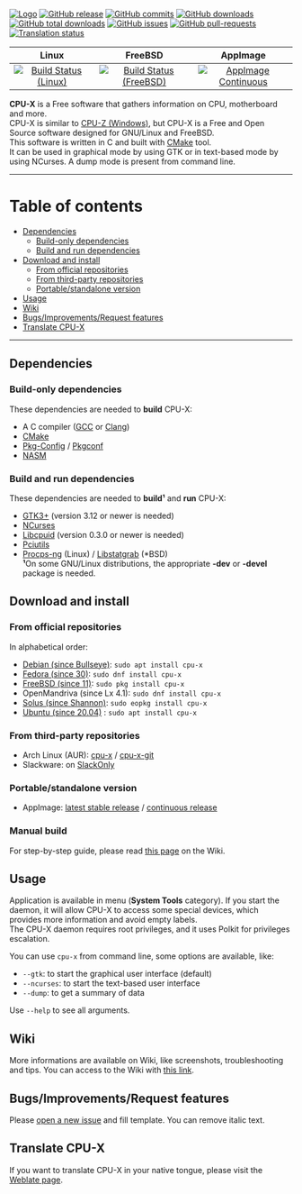 
[![Logo](https://github.com/X0rg/CPU-X/blob/master/data/icons/CPU-X_22x22.png?raw=true)](https://x0rg.github.io/CPU-X/)
[![GitHub release](https://img.shields.io/github/release/X0rg/CPU-X.svg)](https://github.com/X0rg/CPU-X/tags)
[![GitHub commits](https://img.shields.io/github/commits-since/X0rg/CPU-X/latest.svg)](https://github.com/X0rg/CPU-X/commits/master)
[![GitHub downloads](https://img.shields.io/github/downloads/X0rg/CPU-X/latest/total.svg)](https://github.com/X0rg/CPU-X/releases/latest)
[![GitHub total downloads](https://img.shields.io/github/downloads/X0rg/CPU-X/total.svg)](https://github.com/X0rg/CPU-X/releases)
[![GitHub issues](https://img.shields.io/github/issues/X0rg/CPU-X.svg)](https://github.com/X0rg/CPU-X/issues)
[![GitHub pull-requests](https://img.shields.io/github/issues-pr/X0rg/CPU-X.svg)](https://GitHub.com/X0rg/CPU-X/pull)
[![Translation status](https://hosted.weblate.org/widgets/cpu-x/-/svg-badge.svg)](https://hosted.weblate.org/engage/cpu-x/?utm_source=widget)

| Linux | FreeBSD | AppImage |
| :---: | :---: | :---: |
| [![Build Status (Linux)](https://travis-ci.com/X0rg/CPU-X.svg?branch=master)](https://travis-ci.com/github/X0rg/CPU-X) | [![Build Status (FreeBSD)](https://api.cirrus-ci.com/github/X0rg/CPU-X.svg)](https://cirrus-ci.com/github/X0rg/CPU-X) | [![AppImage Continuous](https://github.com/X0rg/CPU-X/workflows/AppImage%20Continuous/badge.svg?branch=master)](https://github.com/X0rg/CPU-X/actions?query=workflow%3A%22AppImage+Continuous%22) |

**CPU-X** is a Free software that gathers information on CPU, motherboard and more.  
CPU-X is similar to [CPU-Z (Windows)](https://www.cpuid.com/softwares/cpu-z.html), but CPU-X is a Free and Open Source software designed for GNU/Linux and FreeBSD.  
This software is written in C and built with [CMake](https://www.cmake.org/) tool.  
It can be used in graphical mode by using GTK or in text-based mode by using NCurses. A dump mode is present from command line.  

***

# Table of contents
* [Dependencies](#dependencies)
  * [Build-only dependencies](#build-only-dependencies)
  * [Build and run dependencies](#build-and-run-dependencies)
* [Download and install](#download-and-install)
  * [From official repositories](#from-official-repositories)
  * [From third-party repositories](#from-third-party-repositories)
  * [Portable/standalone version](#portablestandalone-version)
* [Usage](#usage)
* [Wiki](#wiki)
* [Bugs/Improvements/Request features](#bugsimprovementsrequest-features)
* [Translate CPU-X](#translate-cpu-x)

***

## Dependencies

### Build-only dependencies

These dependencies are needed to **build** CPU-X:
* A C compiler ([GCC](https://gcc.gnu.org/) or [Clang](https://clang.llvm.org/))
* [CMake](https://www.cmake.org/)
* [Pkg-Config](https://www.freedesktop.org/wiki/Software/pkg-config/) / [Pkgconf](https://github.com/pkgconf/pkgconf)
* [NASM](http://www.nasm.us/)

### Build and run dependencies

These dependencies are needed to **build¹** and **run** CPU-X:
* [GTK3+](https://www.gtk.org/) (version 3.12 or newer is needed)  
* [NCurses](https://www.gnu.org/software/ncurses/)  
* [Libcpuid](http://libcpuid.sourceforge.net/) (version 0.3.0 or newer is needed)  
* [Pciutils](https://mj.ucw.cz/sw/pciutils/)  
* [Procps-ng](https://sourceforge.net/projects/procps-ng/) (Linux) / [Libstatgrab](https://www.i-scream.org/libstatgrab/) (*BSD)  
**¹**On some GNU/Linux distributions, the appropriate **-dev** or **-devel** package is needed.

## Download and install

### From official repositories

In alphabetical order:
- [Debian (since Bullseye)](https://packages.debian.org/search?searchon=names&keywords=cpu-x): `sudo apt install cpu-x`
- [Fedora (since 30)](https://src.fedoraproject.org/rpms/cpu-x): `sudo dnf install cpu-x`
- [FreeBSD (since 11)](https://www.freshports.org/sysutils/cpu-x): `sudo pkg install cpu-x`
- OpenMandriva (since Lx 4.1): `sudo dnf install cpu-x`
- [Solus (since Shannon)](https://packages.getsol.us/shannon/c/cpu-x/): `sudo eopkg install cpu-x`
- [Ubuntu (since 20.04)](https://packages.ubuntu.com/search?suite=default&section=all&arch=any&keywords=cpu-x&searchon=names) : `sudo apt install cpu-x`

### From third-party repositories

- Arch Linux (AUR): [cpu-x](https://aur.archlinux.org/packages/cpu-x/) / [cpu-x-git](https://aur.archlinux.org/packages/cpu-x-git/)
- Slackware: on [SlackOnly](https://slackonly.com/)

### Portable/standalone version

- AppImage: [latest stable release](https://github.com/X0rg/CPU-X/releases/latest) / [continuous release](https://github.com/X0rg/CPU-X/releases/tag/continuous)

### Manual build

For step-by-step guide, please read [this page](https://github.com/X0rg/CPU-X/wiki/manual-build) on the Wiki.

## Usage

Application is available in menu (**System Tools** category). If you start the daemon, it will allow CPU-X to access some special devices, which provides more information and avoid empty labels.  
The CPU-X daemon requires root privileges, and it uses Polkit for privileges escalation.

You can use `cpu-x` from command line, some options are available, like:
- `--gtk`: to start the graphical user interface (default)
- `--ncurses`: to start the text-based user interface
- `--dump`: to get a summary of data

Use `--help` to see all arguments.

## Wiki

More informations are available on Wiki, like screenshots, troubleshooting and tips. You can access to the Wiki with [this link](https://github.com/X0rg/CPU-X/wiki).

## Bugs/Improvements/Request features

Please [open a new issue](https://github.com/X0rg/CPU-X/issues/new) and fill template. You can remove italic text.

## Translate CPU-X

If you want to translate CPU-X in your native tongue, please visit the [Weblate page](https://hosted.weblate.org/engage/cpu-x/?utm_source=widget).
